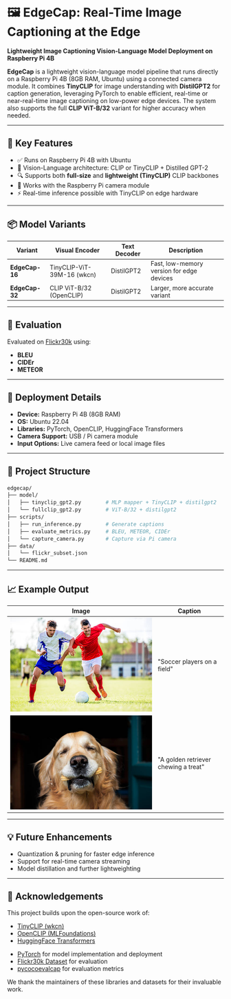 # 🖼️ EdgeCap: Real-Time Image Captioning at the Edge

**Lightweight Image Captioning Vision-Language Model Deployment on Raspberry Pi 4B**

**EdgeCap** is a lightweight vision-language model pipeline that runs directly on a Raspberry Pi 4B (8GB RAM, Ubuntu) using a connected camera module. It combines **TinyCLIP** for image understanding with **DistilGPT2** for caption generation, leveraging PyTorch to enable efficient, real-time or near-real-time image captioning on low-power edge devices. The system also supports the full **CLIP ViT-B/32** variant for higher accuracy when needed.

---

## 🚀 Key Features

- ✅ Runs on Raspberry Pi 4B with Ubuntu
- 🧠 Vision-Language architecture: CLIP or TinyCLIP + Distilled GPT-2
- 🔍 Supports both **full-size** and **lightweight (TinyCLIP)** CLIP backbones
- 📸 Works with the Raspberry Pi camera module
- ⚡ Real-time inference possible with TinyCLIP on edge hardware

---

## 📦 Model Variants

| Variant      | Visual Encoder         | Text Decoder   | Description                              |
|--------------|------------------------|----------------|------------------------------------------|
| **EdgeCap-16** | TinyCLIP-ViT-39M-16 (wkcn)    | DistilGPT2     | Fast, low-memory version for edge devices |
| **EdgeCap-32** | CLIP ViT-B/32 (OpenCLIP) | DistilGPT2     | Larger, more accurate variant             |

---

## 🧪 Evaluation

Evaluated on [Flickr30k](https://huggingface.co/datasets/nlphuji/flickr30k) using:

* **BLEU**
* **CIDEr**
* **METEOR**

---

## 🤖 Deployment Details

- **Device:** Raspberry Pi 4B (8GB RAM)
- **OS:** Ubuntu 22.04
- **Libraries:** PyTorch, OpenCLIP, HuggingFace Transformers
- **Camera Support:** USB / Pi camera module
- **Input Options:** Live camera feed or local image files

---

## 📂 Project Structure

```bash
edgecap/
├── model/
│   ├── tinyclip_gpt2.py        # MLP mapper + TinyCLIP + distilgpt2
│   └── fullclip_gpt2.py        # ViT-B/32 + distilgpt2
├── scripts/
│   ├── run_inference.py        # Generate captions
│   ├── evaluate_metrics.py     # BLEU, METEOR, CIDEr
│   └── capture_camera.py       # Capture via Pi camera
├── data/
│   └── flickr_subset.json
└── README.md
```

---

## 📈 Example Output

| Image                   | Caption                              |
| ----------------------- | ------------------------------------ |
| ![soccer](test_images/soccer.jpg) | "Soccer players on a field"          |
| ![dog](test_images/dog.jpg)    | "A golden retriever chewing a treat" |

---

## 💡 Future Enhancements

* Quantization & pruning for faster edge inference
* Support for real-time camera streaming
* Model distillation and further lightweighting

---

## 🙏 Acknowledgements

This project builds upon the open-source work of:

- [TinyCLIP (wkcn)](https://github.com/wkcn/TinyCLIP)
- [OpenCLIP (MLFoundations)](https://github.com/mlfoundations/open_clip)
- [HuggingFace Transformers](https://github.com/huggingface/transformers)
* [PyTorch](https://pytorch.org/) for model implementation and deployment
* [Flickr30k Dataset](https://huggingface.co/datasets/nlphuji/flickr30k) for evaluation
* [pycocoevalcap](https://github.com/tylin/coco-caption) for evaluation metrics

We thank the maintainers of these libraries and datasets for their invaluable work.
